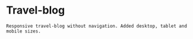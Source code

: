 # Travel-blog

    Responsive travel-blog without navigation. Added desktop, tablet and mobile sizes.
